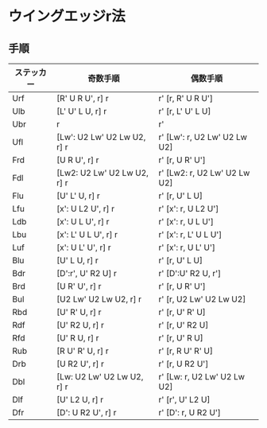 # ウイングエッジr法

## 手順
|ステッカー|奇数手順|偶数手順
|---|---|---|
|Urf|[R' U R U', r] r|r' [r, R' U R U']|
|Ulb|[L' U' L U, r] r|r' [r, L' U' L U]|
|Ubr|r|r'|
|Ufl|[Lw': U2 Lw' U2 Lw U2, r] r |r' [Lw': r, U2 Lw' U2 Lw U2]|
|Frd|[U R U', r] r|r' [r, U R' U']|
|Fdl|[Lw2: U2 Lw' U2 Lw U2, r] r |r' [Lw2: r, U2 Lw' U2 Lw U2]|
|Flu|[U' L' U, r] r|r' [r, U' L U] |
|Lfu|[x': U L2 U', r] r| r' [x': r, U L2 U']|
|Ldb|[x': U L U', r] r| r' [x': r, U L U']|
|Lbu|[x': L' U L U', r] r| r' [x': r, L' U L U']|
|Luf|[x': U L' U', r] r| r' [x': r, U L' U']|
|Blu|[U' L U, r] r| r' [r, U' L U]|
|Bdr|[D':r', U' R2 U] r |r' [D':U' R2 U, r']|
|Brd|[U R' U', r] r| r' [r, U R' U']|
|Bul|[U2 Lw' U2 Lw U2, r] r |r' [r, U2 Lw' U2 Lw U2]|
|Rbd|[U' R' U, r] r|r' [r, U' R' U]|
|Rdf|[U' R2 U, r] r|r' [r, U' R2 U]|
|Rfd|[U' R U, r] r|r' [r, U' R U]|
|Rub|[R U' R' U, r] r|r' [r, R U' R' U]|
|Drb|[U R2 U', r] r|r' [r, U R2 U']|
|Dbl|[Lw: U2 Lw' U2 Lw U2, r] r |r' [Lw: r, U2 Lw' U2 Lw U2]|
|Dlf|[U' L2 U, r] r|r' [r', U' L2 U]|
|Dfr|[D': U R2 U', r] r|r' [D': r, U R2 U']|
